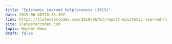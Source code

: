 ```yaml
---
title: "Epistemic Learned Helplessness (2013)"
date: 2019-06-06T20:35:39Z
link: https://slatestarcodex.com/2019/06/03/repost-epistemic-learned-helplessness/?utm_medium=RSS&utm_source=hune
site: slatestarcodex.com
topic: Hacker News
draft: false
---
```

